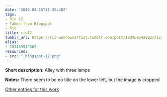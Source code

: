 ```yaml
---
date: "2019-03-15T11:20:48Z"
tags:
- Ric 12
- Taken from Blogspot
- Ric
title: ric12
tumblr_url: https://ric-unknownartist.tumblr.com/post/183469542862/ric12
alias:
- 183469542862
resources:
- src: "_blogspot-12.png"
---
```


**Short description:** Alley with three lamps

**Notes:** There seem to be no title on the lower left, but the image is cropped

[Other entries for this work](/tags/Ric-12)
